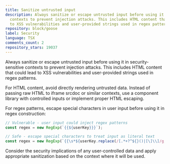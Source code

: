 ```yaml
---
title: Sanitize untrusted input
description: Always sanitize or escape untrusted input before using it in security-sensitive
  contexts to prevent injection attacks. This includes HTML content that could lead
  to XSS vulnerabilities and user-provided strings used in regex patterns.
repository: block/goose
label: Security
language: TSX
comments_count: 2
repository_stars: 19037
---
```


Always sanitize or escape untrusted input before using it in security-sensitive contexts to prevent injection attacks. This includes HTML content that could lead to XSS vulnerabilities and user-provided strings used in regex patterns.

For HTML content, avoid directly rendering untrusted data. Instead of passing raw HTML to iframe srcdoc or similar contexts, use a component library with controlled inputs or implement proper HTML escaping.

For regex patterns, escape special characters in user input before using it in regex construction:

```javascript
// Vulnerable - user input could inject regex patterns
const regex = new RegExp(`{{${userKey}}}`);

// Safe - escape special characters to treat input as literal text
const regex = new RegExp(`{{\s*${userKey.replace(/[.*+?^${}()|[\]\\]/g, '\$&')}\s*}}`, 'g');
```

Consider the security implications of any user-controlled data and apply appropriate sanitization based on the context where it will be used.
